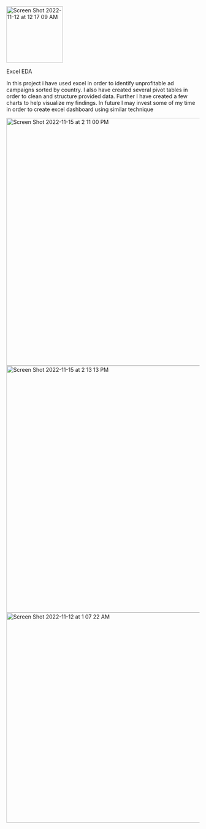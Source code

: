 <img width="147" alt="Screen Shot 2022-11-12 at 12 17 09 AM" src="https://user-images.githubusercontent.com/86711721/201413062-c09b46b3-9945-41e7-abe0-e73abe0e5b53.png">

Excel EDA

In this project i have used excel in order to identify unprofitable ad campaigns sorted by country. I also have created several pivot tables in order to clean and structure provided data. Further I have created a few charts to help visualize my findings. In future I may invest some of my time in order to create excel dashboard using similar technique

<img width="646" alt="Screen Shot 2022-11-15 at 2 11 00 PM" src="https://user-images.githubusercontent.com/86711721/201864833-df8d76e7-cfc2-4a60-95d4-8e7b573bd48e.png">

<img width="644" alt="Screen Shot 2022-11-15 at 2 13 13 PM" src="https://user-images.githubusercontent.com/86711721/201865311-b58992fc-74f0-4ffd-9162-8f9816f04b49.png">

<img width="548" alt="Screen Shot 2022-11-12 at 1 07 22 AM" src="https://user-images.githubusercontent.com/86711721/201412989-4313ddde-af78-4181-b078-1d8fbaca3262.png">
